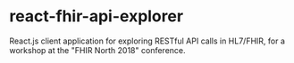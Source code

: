 # react-fhir-api-explorer
React.js client application for exploring RESTful API calls in HL7/FHIR, for a workshop at the "FHIR North 2018" conference.
